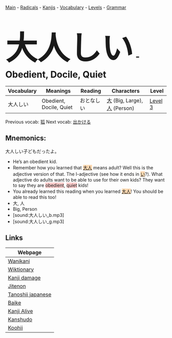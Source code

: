 <style> bigfont {font-size: 100px}</style>
[Main](../README.md) -
[Radicals](../radicals.md) -
[Kanjis](../kanjis.md) -
[Vocabulary](../vocabulary.md) -
[Levels](../levels.md) -
[Grammar](../grammar.md)
# <bigfont> 大人しい</bigfont> - Obedient, Docile, Quiet 

| Vocabulary | Meanings | Reading | Characters | Level |
| --- | --- | --- | --- | --- |
| 大人しい | Obedient, Docile, Quiet | おとなしい |  [大](../kanjis/大.md) (Big, Large), [人](../kanjis/人.md) (Person) | [Level 3](../levels/wk_level3.md) |

Previous vocab: [狐](狐.md) Next vocab: [出かける](出かける.md) 

## Mnemonics:
大人しい子どもだったよ。
* He’s an obedient kid.
* Remember how you learned that <span style="background-color:#fed8b1"> [大人](https://jisho.org/search/大人)</span> means adult? Well this is the adjective version of that. The I-adjective (see how it ends in <span style="background-color:#fed8b1"> [い](https://jisho.org/search/い)</span>?). What adjective do adults want to be able to use for their own kids? They want to say they are <span style="background-color:#ffcccb"> obedient</span>, <span style="background-color:#ffcccb"> quiet</span> kids!
* You already learned this reading when you learned <span style="background-color:#fed8b1"> [大人](https://jisho.org/search/大人)</span>! You should be able to read this too!
* 大, 人
* Big, Person
* [sound:大人しい_b.mp3]
* [sound:大人しい_g.mp3]


## Links 

| Webpage |
| --- |
| [Wanikani          ](https://www.wanikani.com/kanji/大人しい) |
| [Wiktionary        ](https://en.wiktionary.org/wiki/大人しい) |
| [Kanji damage      ](http://www.kanjidamage.com/kanji/search?utf8=✓&q=大人しい) |
| [Jitenon           ](https://jitenon.com/kanji/大人しい) |
| [Tanoshii japanese ](https://www.tanoshiijapanese.com/dictionary/kanji.cfm?k=大人しい) |
| [Baike             ](https://baike.baidu.com/item/大人しい) |
| [Kanji Alive       ](https://app.kanjialive.com/大人しい) |
| [Kanshudo          ](https://www.kanshudo.com/searchmn?q=大人しい) |
| [Koohii            ](https://kanji.koohii.com/study/kanji/大人しい) |
